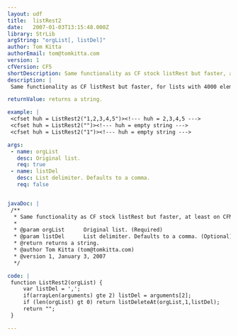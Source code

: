 ```yaml
---
layout: udf
title:  listRest2
date:   2007-01-03T13:15:48.000Z
library: StrLib
argString: "orgList[, listDel]"
author: Tom Kitta
authorEmail: tom@tomkitta.com
version: 1
cfVersion: CF5
shortDescription: Same functionality as CF stock listRest but faster, at least on CFMX 7.01
description: |
 Same functionality as CF listRest but faster, for lists with 4000 elements about 1000 (no kidding, on CFMX 7.01) times faster. Stock listRest will crash your server with large lists when used multiple times, use listRest2 and be on the safe side.

returnValue: returns a string.

example: |
 <cfset huh = ListRest2("1,2,3,4,5")><!--- huh = 2,3,4,5 --->
 <cfset huh = ListRest2("")><!--- huh = empty string --->
 <cfset huh = ListRest2("1")><!--- huh = empty string --->

args:
 - name: orgList
   desc: Original list.
   req: true
 - name: listDel
   desc: List delimiter. Defaults to a comma.
   req: false


javaDoc: |
 /**
  * Same functionality as CF stock listRest but faster, at least on CFMX 7.01
  * 
  * @param orgList      Original list. (Required)
  * @param listDel      List delimiter. Defaults to a comma. (Optional)
  * @return returns a string. 
  * @author Tom Kitta (tom@tomkitta.com) 
  * @version 1, January 3, 2007 
  */

code: |
 function ListRest2(orgList) {
     var listDel = ',';
     if(arrayLen(arguments) gte 2) listDel = arguments[2];
     if (len(orgList) gt 0) return listDeleteAt(orgList,1,listDel);
     return "";
 }

---
```


